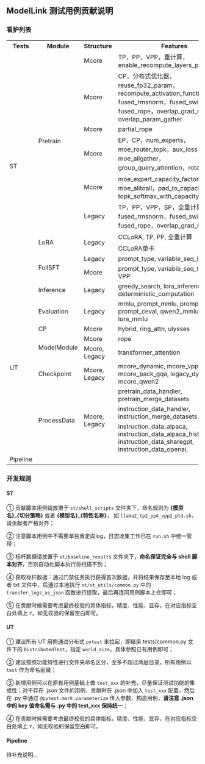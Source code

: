 ## ModelLink 测试用例贡献说明

### 看护列表
<table>
    <tr>
        <th>Tests</th>
        <th>Module</th>
        <th>Structure</th>
        <th>Features</th>
        <th>Scripts</th>
        <th>Accuracy</th>
        <th>Throughput</th>
        <th>Memory</th>
    </tr>
    <tr>
        <td rowspan="10">ST</td>
        <td rowspan="6">Pretrain</td>
        <td>Mcore</td>
        <td>TP，PP，VPP，重计算，enable_recompute_layers_per_pp_rank</td>
        <td><a href="st/shell_scripts/llama2_tp2_pp4_vpp2_ptd.sh">llama2_tp2_pp4_vpp2.sh</a></td>
        <td>Y</td>
        <td>Y</td>
        <td>Y</td>
    </tr>
    <tr>
        <td>Mcore</td>
        <td>CP，分布式优化器，reuse_fp32_param，recompute_activation_function, fused_rmsnorm，fused_swiglu，fused_rope，overlap_grad_reduce, overlap_param_gather</td>
        <td><a href="st/shell_scripts/llama2_tp2_cp4_mem_recompute.sh">llama2_tp2_cp4_mem_recompute.sh</a></td>
        <td>Y</td>
        <td>Y</td>
        <td>Y</td>
    </tr>
    <tr>
        <td>Mcore</td>
        <td>partial_rope</td>
        <td><a href="st/shell_scripts/shell_scripts/chatglm3_tp1_pp2_rope.sh">chatglm3_tp1_pp2_rope.sh</a></td>
        <td>Y</td>
        <td>Y</td>
        <td>Y</td>
    </tr>
    <tr>
        <td>Mcore</td>
        <td>EP，CP，num_experts，moe_router_topk，aux_loss，moe_allgather，group_query_attention，rotary_base</td>
        <td><a href="st/shell_scripts/mixtral_mcore_tp4_cp2_ep2_ptd.sh">mixtral_mcore_tp4_cp2_ep2_ptd.sh</a></td>
        <td>Y</td>
        <td>Y</td>
        <td>Y</td>
    </tr>
    <tr>
        <td>Mcore</td>
        <td>moe_expert_capacity_factor，moe_alltoall，pad_to_capacity, topk_softmax_with_capacity</td>
        <td><a href="st/shell_scripts/gpt4_mcore_tp4_cp2_32k_moe_drop.sh">gpt4_mcore_tp4_cp2_32k_moe_drop.sh</a></td>
        <td>Y</td>
        <td>Y</td>
        <td>Y</td>
    </tr>
    <tr>
        <td>Legacy</td>
        <td>TP，PP，VPP，SP，全重计算，fused_rmsnorm，fused_swiglu，fused_rope，overlap_grad_reduce</td>
        <td><a href="st/shell_scripts/llama2_tp2_pp4_vpp2_legacy.sh">llama2_tp2_pp4_vpp2_legacy.sh</a></td>
        <td>Y</td>
        <td>Y</td>
        <td>Y</td>
    </tr>
    <tr>
        <td rowspan="2">LoRA</td>
        <td rowspan="2">Legacy</td>
        <td>CCLoRA, TP, PP, 全重计算</td>
        <td><a href="st/shell_scripts/tune_llama2_tp2_pp4_lora_ptd.sh">tune_llama2_tp2_pp4_lora_ptd.sh</a></td>
        <td>Y</td>
        <td>Y</td>
        <td>Y</td>
    </tr>
    <tr>
        <td>CCLoRA单卡</td>
        <td><a href="st/shell_scripts/tune_llama2_tp1_pp1_lora_ptd.sh">tune_llama2_tp1_pp1_lora_ptd.sh</a></td>
        <td>Y</td>
        <td>Y</td>
        <td>Y</td>
    </tr>
    <tr>
        <td rowspan="2">FullSFT</td>
        <td>Legacy</td>
        <td>prompt_type, variable_seq_lengths</td>
        <td><a href="st/shell_scripts/tune_qwen7b_tp8_pp1_full_ptd.sh">tune_qwen7b_tp8_pp1_full_ptd.sh</a></td>
        <td>Y</td>
        <td>Y</td>
        <td>Y</td>
    </tr>
    <tr>
        <td>Mcore</td>
        <td>prompt_type, variable_seq_lengths, VPP</td>
        <td><a href="st/shell_scripts/tune_llama2_tp2_pp4_vpp2_mcore_full.sh">tune_llama2_tp2_pp4_vpp2_mcore_full.sh</a></td>
        <td>Y</td>
        <td>Y</td>
        <td>Y</td>
    </tr>
    <tr>
        <td rowspan="9">UT</td>
        <td>Inference</td>
        <td>Legacy</td>
        <td>greedy_search, lora_inference, deterministic_computation</td>
        <td><a href="ut/inference/test_inference.py">test_inference.py</td>
        <td>Y</td>
        <td></td>
        <td></td>
    </tr>
    <tr>
        <td>Evaluation</td>
        <td>Legacy</td>
        <td>mmlu, prompt_mmlu,      
        prompt_boolq, prompt_ceval, qwen2_mmlu, lora_mmlu</td>
        <td><a href="ut/evaluation/test_evaluate.py">test_evaluate.py</td>
        <td>Y</td>
        <td></td>
        <td></td>
    </tr>
    <tr>
        <td>CP</td>
        <td>Mcore</td>
        <td>hybrid, ring_attn, ulysses</td>
        <td><a href="ut/dist_algo/context_parallel">context_parallel</a></td>
        <td>Y</td>
        <td></td>
        <td></td>
    </tr>
    <tr>
        <td rowspan="2">ModelModule</td>
        <td>Mcore</td>
        <td>rope</td>
        <td><a href="ut/model_module/embeddings/test_rotary_pos_embedding.py">test_rotary_pos_embedding.py</a></td>
        <td>Y</td>
        <td></td>
        <td></td>
    </tr>
    <tr>
        <td>Mcore, Legacy</td>
        <td>transformer_attention</td>
        <td><a href="ut/model_module/transformer/test_attention.py">test_attention.py</a></td>
        <td>Y</td>
        <td></td>
        <td></td>
    </tr>
    <tr>
        <td>Checkpoint</td>
        <td>Mcore, Legacy</td>
        <td>mcore_dynamic, mcore_vpp, mcore_pack_gqa, legacy_dynamic, mcore_qwen2</td>
        <td><a href="ut/checkpoint">checkpoint</a></td>
        <td>Y</td>
        <td></td>
        <td></td>
    </tr>
	<tr>
        <td rowspan="3">ProcessData</td>
        <td rowspan="3">Mcore, Legacy</td>
        <td>pretrain_data_handler, pretrain_merge_datasets</td>
        <td><a href="ut/process_data">process_data</a></td>
        <td>Y</td>
        <td></td>
        <td></td>
    </tr>
	<tr>
        <td>instruction_data_handler, instruction_merge_datasets</td>
        <td><a href="ut/process_data/test_process_instruction_data.py">test_process_instruction_data.py</a></td>
        <td>Y</td>
        <td></td>
        <td></td>
    </tr>
	<tr>
        <td>instruction_data_alpaca,
        instruction_data_alpaca_history,
        instruction_data_sharegpt,
        instruction_data_openai,</td>
        <td><a href="ut/process_data/test_process_instruction_data_lf.py">test_process_instruction_data_lf.py</a></td>
        <td>Y</td>
        <td></td>
        <td></td>
    </tr>
    <tr>
        <td>Pipeline</td>
        <td colspan="7"></td>
    </tr>
</table>



### 开发规则

#### ST

① 贡献脚本用例请放置于 `st/shell_scripts` 文件夹下，命名规则为 **{模型名}_{切分策略}** 或者 **{模型名}_{特性名称}**， 如 `llama2_tp2_pp4_vpp2_ptd.sh`，请贡献者严格对齐；

② 注意脚本用例中不需要单独重定向log，日志收集工作已在 `run.sh` 中统一管理；

③ 标杆数据请放置于 `st/baseline_results` 文件夹下，**命名保证完全与 shell 脚本对齐**，否则自动化脚本执行将扫描不到；

④ 获取标杆数据：通过门禁任务执行获得首次数据，并将结果保存至本地 log 或者 txt 文件中，后通过本地执行 `st/st_utils/common.py` 中的 `transfer_logs_as_json` 函数进行提取，最后再连同用例脚本上仓即可；

⑤ 在贡献时候需要考虑最终校验的具体指标，精度、性能、显存，在对应指标空白处填上 `Y`，如无校验的保留空白即可。


#### UT

① 建议所有 UT 用例通过分布式 `pytest` 来拉起，即继承 tests/common.py 文件下的 `DistributedTest`，指定 `world_size`，具体参照已有用例即可；

② 建议按照功能特性进行文件夹命名区分，至多不超过两层目录，所有用例以 `test` 作为命名前缀；

③ 新增用例可以在原有用例基础上做 `test_xxx` 的补充，尽量保证测试功能的集成性；对于存在 .json 文件的用例，贡献时在 .json 中加入 `test_xxx` 配置，然后在 .py 中通过 `@pytest.mark.parameterize` 传入参数、构造用例，**请注意 .json 中的 key 值命名需与 .py 中的 test_xxx 保持统一**；

④ 在贡献时候需要考虑最终校验的具体指标，精度、性能、显存，在对应指标空白处填上 `Y`，如无校验的保留空白即可。



#### Pipeline

待补充说明...
